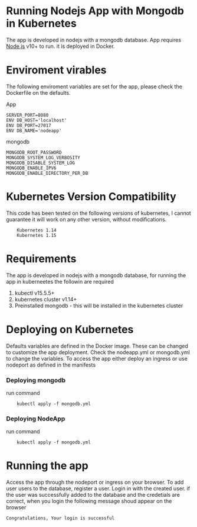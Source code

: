 # Running Nodejs App with Mongodb in Kubernetes
The app is developed in nodejs with a mongodb database. App requires [Node.js](https://nodejs.org/) v10+ to run. it is deployed in Docker.

# Enviroment virables
The following enviroment variables are set for the app, please check the Dockerfile on the defaults.

App
```
SERVER_PORT=8080
ENV DB_HOST='localhost'
ENV DB_PORT=27017
ENV DB_NAME='nodeapp'
```
mongodb
```
MONGODB_ROOT_PASSWORD
MONGODB_SYSTEM_LOG_VERBOSITY
MONGODB_DISABLE_SYSTEM_LOG
MONGODB_ENABLE_IPV6
MONGODB_ENABLE_DIRECTORY_PER_DB
```

# Kubernetes Version Compatibility
This code has been tested on the following versions of kubernetes, I cannot guarantee it will work on any other version, without modifications.
```
    Kubernetes 1.14	
    Kubernetes 1.15
```

# Requirements
The app is developed in nodejs with a mongodb database, for running the app in kuberneetes the followin are required
1. kubectl v15.5.5+
2. kubernetes cluster v1.14+
3. Preinstalled mongodb  - this will be installed in the kubernetes cluster


# Deploying on Kubernetes
Defaults variables are defined in the Docker image. These can be changed to customize the app deployment. Check the nodeapp.yml or mongodb.yml to change the variables. To access the app either deploy an ingress or use nodeport as defined in the manifests 
   
 ### Deploying mongodb

run command
```
    kubectl apply -f mongodb.yml
```
### Deploying NodeApp

run command
```
    kubectl apply -f mongodb.yml
```

# Running the app
Access the app through the nodeport or ingress on your browser. To add user users to the database, register a user. Login in with the created user. if the user was successfully added to the database and the credetials are correct, when you login the following message shoud appear on the browser
```
Congratulations, Your login is successful
```

